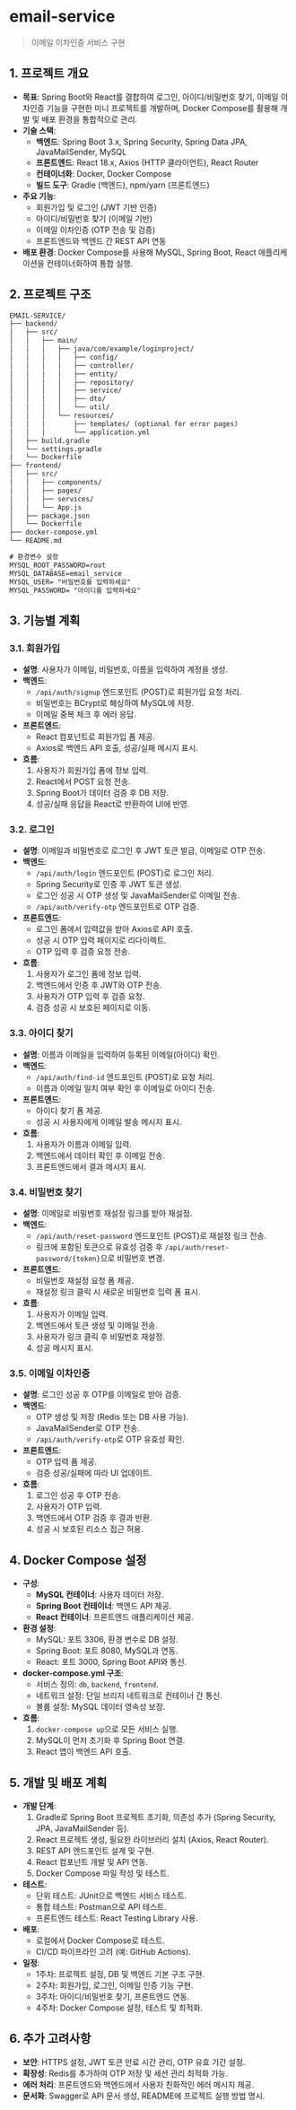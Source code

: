 # email-service

> 이메일 이차인증 서비스 구현

## 1. 프로젝트 개요

- **목표**: Spring Boot와 React를 결합하여 로그인, 아이디/비밀번호 찾기, 이메일 이차인증 기능을 구현한 미니 프로젝트를 개발하며, Docker Compose를 활용해 개발 및 배포 환경을 통합적으로 관리.
- **기술 스택**:
  - **백엔드**: Spring Boot 3.x, Spring Security, Spring Data JPA, JavaMailSender, MySQL
  - **프론트엔드**: React 18.x, Axios (HTTP 클라이언트), React Router
  - **컨테이너화**: Docker, Docker Compose
  - **빌드 도구**: Gradle (백엔드), npm/yarn (프론트엔드)
- **주요 기능**:
  - 회원가입 및 로그인 (JWT 기반 인증)
  - 아이디/비밀번호 찾기 (이메일 기반)
  - 이메일 이차인증 (OTP 전송 및 검증)
  - 프론트엔드와 백엔드 간 REST API 연동
- **배포 환경**: Docker Compose를 사용해 MySQL, Spring Boot, React 애플리케이션을 컨테이너화하여 통합 실행.

## 2. 프로젝트 구조

```xml
EMAIL-SERVICE/
├── backend/
│   ├── src/
│   │   ├── main/
│   │   │   ├── java/com/example/loginproject/
│   │   │   │   ├── config/
│   │   │   │   ├── controller/
│   │   │   │   ├── entity/
│   │   │   │   ├── repository/
│   │   │   │   ├── service/
│   │   │   │   ├── dto/
│   │   │   │   └── util/
│   │   │   └── resources/
│   │   │       ├── templates/ (optional for error pages)
│   │   │       └── application.yml
│   ├── build.gradle
│   └── settings.gradle
|   └── Dockerfile
├── frontend/
│   ├── src/
│   │   ├── components/
│   │   ├── pages/
│   │   ├── services/
│   │   └── App.js
│   ├── package.json
│   └── Dockerfile
├── docker-compose.yml
└── README.md
```

```xml
# 환경변수 설정
MYSQL_ROOT_PASSWORD=root
MYSQL_DATABASE=email_service
MYSQL_USER= "비밀번호를 입력하세요"
MYSQL_PASSWORD= "아이디를 입력하세요"
```

## 3. 기능별 계획

### 3.1. 회원가입

- **설명**: 사용자가 이메일, 비밀번호, 이름을 입력하여 계정을 생성.
- **백엔드**:
  - `/api/auth/signup` 엔드포인트 (POST)로 회원가입 요청 처리.
  - 비밀번호는 BCrypt로 해싱하여 MySQL에 저장.
  - 이메일 중복 체크 후 에러 응답.
- **프론트엔드**:
  - React 컴포넌트로 회원가입 폼 제공.
  - Axios로 백엔드 API 호출, 성공/실패 메시지 표시.
- **흐름**:
  1. 사용자가 회원가입 폼에 정보 입력.
  2. React에서 POST 요청 전송.
  3. Spring Boot가 데이터 검증 후 DB 저장.
  4. 성공/실패 응답을 React로 반환하여 UI에 반영.

### 3.2. 로그인

- **설명**: 이메일과 비밀번호로 로그인 후 JWT 토큰 발급, 이메일로 OTP 전송.
- **백엔드**:
  - `/api/auth/login` 엔드포인트 (POST)로 로그인 처리.
  - Spring Security로 인증 후 JWT 토큰 생성.
  - 로그인 성공 시 OTP 생성 및 JavaMailSender로 이메일 전송.
  - `/api/auth/verify-otp` 엔드포인트로 OTP 검증.
- **프론트엔드**:
  - 로그인 폼에서 입력값을 받아 Axios로 API 호출.
  - 성공 시 OTP 입력 페이지로 리다이렉트.
  - OTP 입력 후 검증 요청 전송.
- **흐름**:
  1. 사용자가 로그인 폼에 정보 입력.
  2. 백엔드에서 인증 후 JWT와 OTP 전송.
  3. 사용자가 OTP 입력 후 검증 요청.
  4. 검증 성공 시 보호된 페이지로 이동.

### 3.3. 아이디 찾기

- **설명**: 이름과 이메일을 입력하여 등록된 이메일(아이디) 확인.
- **백엔드**:
  - `/api/auth/find-id` 엔드포인트 (POST)로 요청 처리.
  - 이름과 이메일 일치 여부 확인 후 이메일로 아이디 전송.
- **프론트엔드**:
  - 아이디 찾기 폼 제공.
  - 성공 시 사용자에게 이메일 발송 메시지 표시.
- **흐름**:
  1. 사용자가 이름과 이메일 입력.
  2. 백엔드에서 데이터 확인 후 이메일 전송.
  3. 프론트엔드에서 결과 메시지 표시.

### 3.4. 비밀번호 찾기

- **설명**: 이메일로 비밀번호 재설정 링크를 받아 재설정.
- **백엔드**:
  - `/api/auth/reset-password` 엔드포인트 (POST)로 재설정 링크 전송.
  - 링크에 포함된 토큰으로 유효성 검증 후 `/api/auth/reset-password/{token}`으로 비밀번호 변경.
- **프론트엔드**:
  - 비밀번호 재설정 요청 폼 제공.
  - 재설정 링크 클릭 시 새로운 비밀번호 입력 폼 표시.
- **흐름**:
  1. 사용자가 이메일 입력.
  2. 백엔드에서 토큰 생성 및 이메일 전송.
  3. 사용자가 링크 클릭 후 비밀번호 재설정.
  4. 성공 메시지 표시.

### 3.5. 이메일 이차인증

- **설명**: 로그인 성공 후 OTP를 이메일로 받아 검증.
- **백엔드**:
  - OTP 생성 및 저장 (Redis 또는 DB 사용 가능).
  - JavaMailSender로 OTP 전송.
  - `/api/auth/verify-otp`로 OTP 유효성 확인.
- **프론트엔드**:
  - OTP 입력 폼 제공.
  - 검증 성공/실패에 따라 UI 업데이트.
- **흐름**:
  1. 로그인 성공 후 OTP 전송.
  2. 사용자가 OTP 입력.
  3. 백엔드에서 OTP 검증 후 결과 반환.
  4. 성공 시 보호된 리소스 접근 허용.

## 4. Docker Compose 설정

- **구성**:
  - **MySQL 컨테이너**: 사용자 데이터 저장.
  - **Spring Boot 컨테이너**: 백엔드 API 제공.
  - **React 컨테이너**: 프론트엔드 애플리케이션 제공.
- **환경 설정**:
  - MySQL: 포트 3306, 환경 변수로 DB 설정.
  - Spring Boot: 포트 8080, MySQL과 연동.
  - React: 포트 3000, Spring Boot API와 통신.
- **docker-compose.yml 구조**:
  - 서비스 정의: `db`, `backend`, `frontend`.
  - 네트워크 설정: 단일 브리지 네트워크로 컨테이너 간 통신.
  - 볼륨 설정: MySQL 데이터 영속성 보장.
- **흐름**:
  1. `docker-compose up`으로 모든 서비스 실행.
  2. MySQL이 먼저 초기화 후 Spring Boot 연결.
  3. React 앱이 백엔드 API 호출.

## 5. 개발 및 배포 계획

- **개발 단계**:
  1. Gradle로 Spring Boot 프로젝트 초기화, 의존성 추가 (Spring Security, JPA, JavaMailSender 등).
  2. React 프로젝트 생성, 필요한 라이브러리 설치 (Axios, React Router).
  3. REST API 엔드포인트 설계 및 구현.
  4. React 컴포넌트 개발 및 API 연동.
  5. Docker Compose 파일 작성 및 테스트.
- **테스트**:
  - 단위 테스트: JUnit으로 백엔드 서비스 테스트.
  - 통합 테스트: Postman으로 API 테스트.
  - 프론트엔드 테스트: React Testing Library 사용.
- **배포**:
  - 로컬에서 Docker Compose로 테스트.
  - CI/CD 파이프라인 고려 (예: GitHub Actions).
- **일정**:
  - 1주차: 프로젝트 설정, DB 및 백엔드 기본 구조 구현.
  - 2주차: 회원가입, 로그인, 이메일 인증 기능 구현.
  - 3주차: 아이디/비밀번호 찾기, 프론트엔드 연동.
  - 4주차: Docker Compose 설정, 테스트 및 최적화.

## 6. 추가 고려사항

- **보안**: HTTPS 설정, JWT 토큰 만료 시간 관리, OTP 유효 기간 설정.
- **확장성**: Redis를 추가하여 OTP 저장 및 세션 관리 최적화 가능.
- **에러 처리**: 프론트엔드와 백엔드에서 사용자 친화적인 에러 메시지 제공.
- **문서화**: Swagger로 API 문서 생성, README에 프로젝트 실행 방법 명시.
